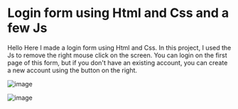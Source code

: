 # Login form using Html and Css and a few Js
Hello Here I made a login form using Html and Css. In this project, I used the Js to remove the right mouse click on the screen. You can login on the first page of this form, but if you don't have an existing account, you can create a new account using the button on the right.


![image](https://user-images.githubusercontent.com/88374481/213885347-571abc8b-2130-4f7e-ba3e-6f343484458b.png)

![image](https://user-images.githubusercontent.com/88374481/213885366-f52fc2de-0eef-41d4-855d-56cf2c3a7ceb.png)
